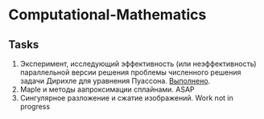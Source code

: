 # Computational-Mathematics

## Tasks

1. Эксперимент, исследующий эффективность (или неэффективность) параллельной версии решения проблемы численного решения задачи Дирихле для уравнения Пуассона. [Выполнено](https://github.com/vacmannnn/Computational-Mathematics/tree/main/src).
2. Maple и методы аапроксимации сплайнами. ASAP
3. Сингулярное разложение и сжатие изображений. Work not in progress
